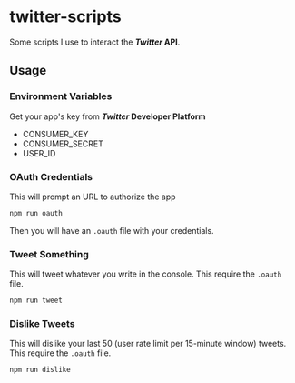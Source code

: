 # twitter-scripts

Some scripts I use to interact the **_Twitter_ API**.

## Usage

### Environment Variables

Get your app's key from **_Twitter_ Developer Platform**

- CONSUMER_KEY
- CONSUMER_SECRET
- USER_ID

### OAuth Credentials

This will prompt an URL to authorize the app

```bash
npm run oauth
```

Then you will have an `.oauth` file with your credentials.

### Tweet Something

This will tweet whatever you write in the console. This require the `.oauth` file.

```bash
npm run tweet
```

### Dislike Tweets

This will dislike your last 50 (user rate limit per 15-minute window) tweets. This require the `.oauth` file.

```bash
npm run dislike
```
